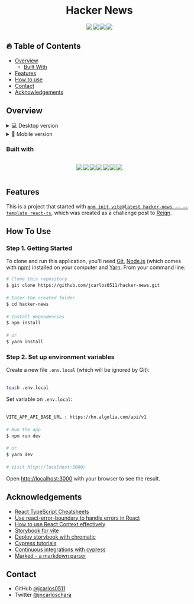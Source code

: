 <h1 style="display:flex;justify-content:center" >Hacker News</h1>

<div style="display:flex;align:center;justify-content:center;gap:2px;height:fit-content" >

  <a href="https://hacker-news-flame.vercel.app/" target="_blank">
    <img src="https://img.shields.io/github/package-json/v/jcarlos0511/hacker-news?color=%230070f3&label=demo&logo=vercel" />
  </a>

  <a href="https://hacker-news-flame.netlify.app/" target="_blank">
    <img src="https://img.shields.io/github/package-json/v/jcarlos0511/hacker-news?color=%2300C7B7&label=demo&logo=netlify" />
  </a>
  <a href="https://dashboard.cypress.io/projects/kjcjo4/runs">
    <img src="https://img.shields.io/endpoint?logo=cypress&url=https://dashboard.cypress.io/badge/detailed/kjcjo4?logo=cypress" />
  </a>

  <a href="https://61cafd37947d3e003a8de1dc-dajoisnbhx.chromatic.com/?path=/story/atoms-button--basic">
    <img src="https://img.shields.io/badge/-Storybook-ff4785?logo=Storybook&logoColor=white" />
  </a>

</div>

<!-- TABLE OF CONTENTS -->

## 🔥 Table of Contents

- [Overview](#overview)
  - [Built With](#built-with)
- [Features](#features)
- [How to use](#how-to-use)
- [Contact](#contact)
- [Acknowledgements](#acknowledgements)

<!-- OVERVIEW -->

## Overview

<details>
  <summary>💻 Desktop version</summary>

![screenshot](public/desktop.png)
![screenshot](public/desktop-p2.png)

</details>

<details>
  <summary>📱 Mobile version</summary>

![screenshot](public/mobile.png)
![screenshot](public/mobile-p2.png)

</details>

### Built with

<div style="display:flex;align:center;justify-content:center;gap:2px;height:fit-content" >

[![](https://img.shields.io/badge/JavaScript-323330?style=for-the-badge&logo=javascript&logoColor=F7DF1E)](https://developer.mozilla.org/es/docs/Web/JavaScript)

[![](https://img.shields.io/badge/React-20232A?style=for-the-badge&logo=react&logoColor=61DAFB)](https://reactjs.org/)

[![](https://img.shields.io/badge/React%20query-20232A?style=for-the-badge&logo=react&logoColor=61DAFB)](https://react-query.tanstack.com/)

[![](https://img.shields.io/badge/Storybook-323330?style=for-the-badge&logo=storybook&logoColor=white&color=FF4785)](https://storybook.js.org/)

[![](https://img.shields.io/badge/styled--components-DB7093?style=for-the-badge&logo=styled-components&logoColor=white)](https://styled-components.com/)

[![](https://img.shields.io/badge/TypeScript-007ACC?style=for-the-badge&logo=typescript&logoColor=white)](https://www.typescriptlang.org/)

[![](https://img.shields.io/badge/Vite-007ACC?style=for-the-badge&logo=vite&color=FFB60E)](https://vitejs.dev/)

</div>

## Features

This is a project that started with [`npm init vite@latest hacker-news -- --template react-ts`](https://vitejs.dev/guide/#scaffolding-your-first-vite-project), which was created as a challenge post to [Reign](https://www.reign.cl/).

## How To Use

### Step 1. Getting Started

To clone and run this application, you'll need [Git](https://git-scm.com), [Node.js](https://nodejs.org/en/download/) (which comes with [npm](http://npmjs.com)) installed on your computer and [Yarn](https://yarnpkg.com/getting-started/install). From your command line:

```bash
# Clone this repository
$ git clone https://github.com/jcarlos0511/hacker-news.git

# Enter the created folder
$ cd hacker-news

# Install dependencies
$ npm install

# or
$ yarn install

```

### Step 2. Set up environment variables

Create a new file `.env.local` (which will be ignored by Git):

```bash

touch .env.local

```

Set variable on `.env.local`:

```bash

VITE_APP_API_BASE_URL : https://hn.algolia.com/api/v1

# Run the app
$ npm run dev

# or
$ yarn dev

# Visit http://localhost:3000/

```

Open [http://localhost:3000](http://localhost:3000) with your browser to see the result.

## Acknowledgements

- [React TypeScript Cheatsheets](https://react-typescript-cheatsheet.netlify.app/)
- [Use react-error-boundary to handle errors in React](https://kentcdodds.com/blog/use-react-error-boundary-to-handle-errors-in-react)
- [How to use React Context effectively](https://kentcdodds.com/blog/how-to-use-react-context-effectively)
- [Storybook for vite](https://storybook.js.org/blog/storybook-for-vite/)
- [Deploy storybook with chromatic](https://storybook.js.org/tutorials/intro-to-storybook/react/en/deploy/)
- [Cypress tutorials](https://docs.cypress.io/examples/examples/tutorials)
- [Continuous integrations with cypress](https://docs.cypress.io/guides/continuous-integration/ci-provider-examples)
- [Marked - a markdown parser](https://github.com/chjj/marked)

## Contact

- GitHub [@jcarlos0511](https://github.com/jcarlos0511)
- Twitter [@jncarloschara](https://twitter.com/jncarloschara)
